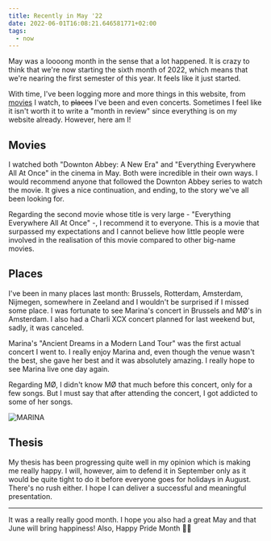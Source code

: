 ```yaml
---
title: Recently in May '22
date: 2022-06-01T16:08:21.646581771+02:00
tags:
  - now
---
```


May was a loooong month in the sense that a lot happened. It is crazy to think that we're now starting the sixth month of 2022, which means that we're nearing the first semester of this year. It feels like it just started.

<!--more-->

With time, I've been logging more and more things in this website, from [movies](/watches) I watch, to ~~places~~ I've been and even concerts. Sometimes I feel like it isn't worth it to write a "month in review" since everything is on my website already. However, here am I!

## Movies

I watched both "Downton Abbey: A New Era" and "Everything Everywhere All At Once" in the cinema in May. Both were incredible in their own ways.  I would recommend anyone that followed the Downton Abbey series to watch the movie. It gives a nice continuation, and ending, to the story we've all been looking for.

Regarding the second movie whose title is very large - "Everything Everywhere All At Once" -, I recommend it to everyone. This is a movie that surpassed my expectations and I cannot believe how little people were involved in the realisation of this movie compared to other big-name movies.

## Places

I've been in many places last month: Brussels, Rotterdam, Amsterdam, Nijmegen, somewhere in Zeeland and I wouldn't be surprised if I missed some place. I was fortunate to see Marina's concert in Brussels and MØ's in Amsterdam. I also had a Charli XCX concert planned for last weekend but, sadly, it was canceled.

Marina's "Ancient Dreams in a Modern Land Tour" was the first actual concert I went to. I really enjoy Marina and, even though the venue wasn't the best, she gave her best and it was absolutely amazing. I really hope to see Marina live one day again.

Regarding MØ, I didn't know MØ that much before this concert, only for a few songs. But I must say that after attending the concert, I got addicted to some of her songs.

![MARINA](cdn:/f9cbba9f86d0ab80118d3e703b849e829169049f8954cbaae5b3836dea977b77?caption=false)

## Thesis

My thesis has been progressing quite well in my opinion which is making me really happy. I will, however, aim to defend it in September only as it would be quite tight to do it before everyone goes for holidays in August. There's no rush either. I hope I can deliver a successful and meaningful presentation.

---

It was a really really good month. I hope you also had a great May and that June will bring happiness! Also, Happy Pride Month 🏳️‍🌈
